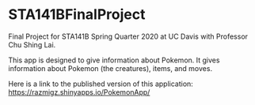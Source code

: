 # STA141BFinalProject
Final Project for STA141B Spring Quarter 2020 at UC Davis with Professor Chu Shing Lai.

This app is designed to give information about Pokemon. It gives information about Pokemon (the creatures), items, and moves. 

Here is a link to the published version of this application:  https://razmigz.shinyapps.io/PokemonApp/
